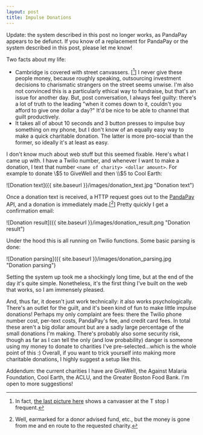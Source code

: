 ```yaml
---
layout: post
title: Impulse Donations
---
```


Update: the system described in this post no longer works, as PandaPay appears to be defunct. If you know of a replacement for PandaPay or the system described in this post, please let me know!

Two facts about my life:
- Cambridge is covered with street canvassers. [[^1]] I never give these people money, because roughly speaking, outsourcing investment decisions to charismatic strangers on the street seems unwise. I'm also not convinced this is a particularly ethical way to fundraise, but that's an issue for another day. But, post conversation, I always feel guilty: there's a lot of truth to the leading "when it comes down to it, couldn't you afford to give one dollar a day?" It'd be nice to be able to channel that guilt productively.
- It takes all of about 10 seconds and 3 button presses to impulse buy something on my phone, but I don't know of an equally easy way to make a quick charitable donation. The latter is more pro-social than the former, so ideally it's at least as easy.

I don't know much about web stuff but this seemed fixable. Here's what I came up with. I have a Twilio number, and whenever I want to make a donation, I text that number `<name of charity> <dollar amount>`. For example to donate \\$5 to GiveWell and then \\$5 to Cool Earth:

![Donation text]({{ site.baseurl }}/images/donation_text.jpg "Donation text")

Once a donation text is received, a HTTP request goes out to the [PandaPay](https://www.pandapay.io) API, and a donation is immediately made.[[^2]] Pretty quickly I get a confirmation email:

![Donation result]({{ site.baseurl }}/images/donation_result.png "Donation result")

Under the hood this is all running on Twilio functions. Some basic parsing is done:

![Donation parsing]({{ site.baseurl }}/images/donation_parsing.jpg "Donation parsing")

Setting the system up took me a shockingly long time, but at the end of the day it's quite simple. Nonetheless, it's the first thing I've built on the web that works, so I am immensely pleased.

And, thus far, it doesn't just work technically: it also works psychologically. There's an outlet for the guilt, and it's been kind of fun to make little impulse donations! Perhaps my only complaint are fees: there the Twilio phone number cost, per-text costs, PandaPay's fee, and credit card fees. In total these aren't a big dollar amount but are a sadly large percentage of the small donations I'm making. There's probably also some security risk, though as far as I can tell the only (and low probability) danger is someone using my money to donate to charities I've pre-selected...which is the whole point of this :) Overall, if you want to trick yourself into making more charitable donations, I highly suggest a setup like this.

Addendum: the current charities I have are GiveWell, the Against Malaria Foundation, Cool Earth, the ACLU, and the Greater Boston Food Bank. I'm open to more suggestions!


[^1]: In fact, [the last picture here](https://www.nature.org/membership-giving/donation/monthly-giving/fundraising-in-your-neighborhood/index.htm) shows a canvasser at the T stop I frequent.

[^2]: Well, earmarked for a donor advised fund, etc., but the money is gone from me and en route to the requested charity.
